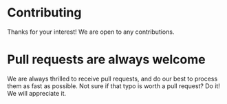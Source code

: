 # Contributing

Thanks for your interest! We are open to any contributions.

# Pull requests are always welcome

We are always thrilled to receive pull requests, and do our best to process them as fast as possible. Not sure if that typo is worth a pull request? Do it! We will appreciate it.
